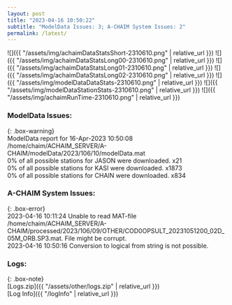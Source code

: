 ```yaml
---
layout: post
title: "2023-04-16 10:50:22"
subtitle: "ModelData Issues: 3; A-CHAIM System Issues: 2"
permalink: /latest/
---
```


![]({{ "/assets/img/achaimDataStatsShort-2310610.png" | relative_url }})
![]({{ "/assets/img/achaimDataStatsLong00-2310610.png" | relative_url }})
![]({{ "/assets/img/achaimDataStatsLong01-2310610.png" | relative_url }})
![]({{ "/assets/img/achaimDataStatsLong02-2310610.png" | relative_url }})
![]({{ "/assets/img/modelDataDataStats-2310610.png" | relative_url }})
![]({{ "/assets/img/modelDataStationStats-2310610.png" | relative_url }})
![]({{ "/assets/img/achaimRunTime-2310610.png" | relative_url }})


### ModelData Issues:  
  
{: .box-warning}  
 ModelData report for 16-Apr-2023 10:50:08   
 /home/chaim/ACHAIM_SERVER/A-CHAIM/modelData/2023/106/10/modelData.mat   
 0% of all possible stations for JASON were downloaded. x21   
 0% of all possible stations for KASI were downloaded. x1873   
 0% of all possible stations for CHAIN were downloaded. x834   
  
### A-CHAIM System Issues:  
  
{: .box-error}  
2023-04-16 10:11:24 Unable to read MAT-file /home/chaim/ACHAIM_SERVER/A-CHAIM/processed/2023/106/09/OTHER/COD0OPSULT_20231051200_02D_05M_ORB.SP3.mat. File might be corrupt.  
2023-04-16 10:50:16 Conversion to logical from string is not possible.  

### Logs:  
  
{: .box-note}  
[Logs.zip]({{ "/assets/other/logs.zip" | relative_url }})  
[Log Info]({{ "/logInfo" | relative_url }})  
